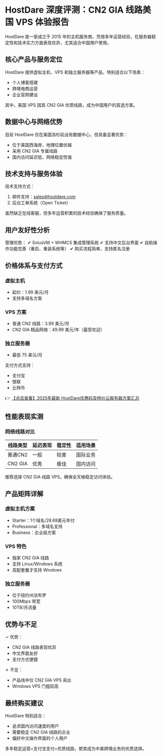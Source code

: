 # HostDare 深度评测：CN2 GIA 线路美国 VPS 体验报告

HostDare 是一家成立于 2015 年的主机服务商，凭借多年运营经验，在服务器稳定性和技术实力方面表现优异，尤其适合中国用户使用。

## 核心产品与服务定位

HostDare 提供虚拟主机、VPS 和独立服务器等产品，特别适合以下场景：
- 个人博客搭建
- 跨境电商运营
- 企业官网建设

其中，美国 VPS 因其 CN2 GIA 优质线路，成为中国用户的首选方案。

## 数据中心与网络优势

目前 HostDare 仅在美国洛杉矶设有数据中心，但具备显著优势：
- 位于美国西海岸，地理位置优越
- 采用 CN2 GIA 专属线路
- 国内访问延迟低，网络稳定性强

## 技术支持与服务体验

技术支持方式：
1. 邮件支持：sales@hostdare.com
2. 后台工单系统（Open Ticket）

虽然缺乏在线客服，但多年运营积累的技术经验确保了服务质量。

## 用户友好性分析

管理优势：
✔ SolusVM + WHMCS 集成管理系统
✔ 支持中文后台界面
✔ 自助操作功能完善（重启、重装系统等）
✔ 购买流程简单，支持匿名注册

## 价格体系与支付方式

### 虚拟主机
- 起价：1.99 美元/月
- 支持多域名方案

### VPS 方案
- 普通 CN2 线路：3.99 美元/月
- CN2 GIA 精品网络：49.99 美元/年（最受欢迎）

### 独立服务器
- 最低 75 美元/月

支付方式支持：
- 支付宝
- 银联
- 比特币

👉 [【点击查看】2025年最新 HostDare优惠码及特价云服务器方案汇总](https://bit.ly/hostdare)

## 性能表现实测

### 网络线路对比
| 线路类型 | 延迟表现 | 稳定性 | 适用场景 |
|---------|---------|--------|---------|
| 普通CN2 | 一般 | 较差 | 国际业务 |
| CN2 GIA | 优秀 | 极佳 | 国内访问 |

推荐选择 CN2 GIA 线路 VPS，确保全天候稳定访问体验。

## 产品矩阵详解

### 虚拟主机方案
- Starter：1个域名/28.68美元年付
- Professional：多域名支持
- Business：企业级方案

### VPS 特色
- 独家 CN2 GIA 线路
- 支持 Linux/Windows 系统
- 高配套餐才支持 Windows

### 独立服务器
- 位于纽约州法布罗
- 100Mbps 带宽
- 10TB/月流量

## 优势与不足

✓ 优势：
- CN2 GIA 线路表现优异
- 中文界面友好
- 支付方式便捷

✗ 不足：
- 产品线中仅 CN2 GIA VPS 突出
- Windows VPS 门槛较高

## 最终购买建议

HostDare 特别适合：
- 追求国内访问速度的用户
- 需要稳定 CN2 GIA 线路的企业
- 偏好中文操作界面的个人用户

多年稳定运营+支付宝支付+优质线路，使其成为中美跨境业务的优质选择。